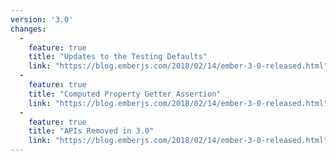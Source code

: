```yaml
---
version: '3.0'
changes:
  -
    feature: true
    title: "Updates to the Testing Defaults"
    link: "https://blog.emberjs.com/2018/02/14/ember-3-0-released.html"
  -
    feature: true
    title: "Computed Property Getter Assertion"
    link: "https://blog.emberjs.com/2018/02/14/ember-3-0-released.html"
  -
    feature: true
    title: "APIs Removed in 3.0"
    link: "https://blog.emberjs.com/2018/02/14/ember-3-0-released.html"
---
```


